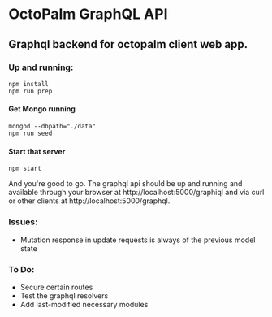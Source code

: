 # OctoPalm GraphQL API
## Graphql backend for octopalm client web app.


### Up and running:

    npm install
	npm run prep

#### Get Mongo running
	mongod --dbpath="./data"
	npm run seed

#### Start that server
	npm start

 And you're good to go. The graphql api should be up and
 running and available through your browser at http://localhost:5000/graphiql and via curl or other clients at http://localhost:5000/graphql.

### Issues:

- Mutation response in update requests is always of the previous model state


### To Do:
- Secure certain routes
- Test the graphql resolvers
- Add last-modified necessary modules

